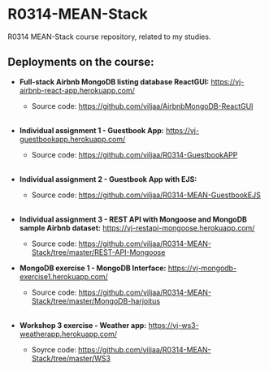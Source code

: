 # R0314-MEAN-Stack
 R0314 MEAN-Stack course repository, related to my studies.<br>
 
 ## Deployments on the course:
 * **Full-stack Airbnb MongoDB listing database ReactGUI:**  https://vj-airbnb-react-app.herokuapp.com/
     * Source code: https://github.com/viljaa/AirbnbMongoDB-ReactGUI <br><br>
 
 * **Individual assignment 1 - Guestbook App:**  https://vj-guestbookapp.herokuapp.com/
     * Source code: https://github.com/viljaa/R0314-GuestbookAPP <br><br>
     
 * **Individual assignment 2 - Guestbook App with EJS:**
     * Source code: https://github.com/viljaa/R0314-MEAN-GuestbookEJS <br><br>
     
 * **Individual assignment 3 - REST API with Mongoose and MongoDB sample Airbnb dataset:** https://vj-restapi-mongoose.herokuapp.com/
     * Source code: https://github.com/viljaa/R0314-MEAN-Stack/tree/master/REST-API-Mongoose
     
 * **MongoDB exercise 1 - MongoDB Interface:** https://vj-mongodb-exercise1.herokuapp.com/
     * Source code: https://github.com/viljaa/R0314-MEAN-Stack/tree/master/MongoDB-harjoitus <br><br>
     
 * **Workshop 3 exercise - Weather app:** https://vj-ws3-weatherapp.herokuapp.com/
     * Soyrce code: https://github.com/viljaa/R0314-MEAN-Stack/tree/master/WS3
